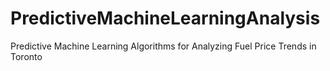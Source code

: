 # PredictiveMachineLearningAnalysis
Predictive Machine Learning Algorithms for Analyzing Fuel Price Trends in Toronto
